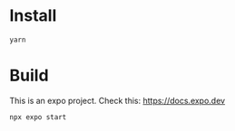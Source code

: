 # Install
```console
yarn
```
# Build
This is an expo project. Check this: https://docs.expo.dev
```console
npx expo start
```
